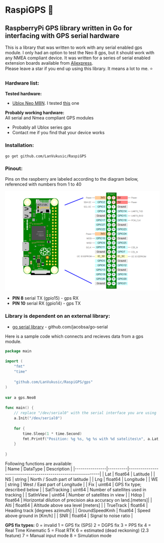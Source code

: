 # RaspiGPS 📡
## RaspberryPi GPS library written in Go for interfacing with GPS serial hardware
This is a library that was written to work with any serial enabled gps module. I only had an option to test the Neo 8 gps, but it should work with any NMEA compliant device. It was written for a series of serial enabled extension boards available from [Aliexpress](https://www.aliexpress.com/item/32325428866.html?spm=a2g0s.9042311.0.0.27424c4dH6kF1l).  
Please leave a star if you end up using this library. It means a lot to me. ⭐ 
   

### Hardware list:   
__Tested hardware:__  
* [Ublox Neo M8N](https://www.u-blox.com/en/product/neo-m8-series). I tested [this](https://www.aliexpress.com/item/32325428866.html?spm=a2g0s.9042311.0.0.27424c4dH6kF1l) one  

__Probably working hardware:__  
All serial and Nmea compliant GPS modules
* Probably all Ublox series gps
* Contact me if you find that your device works

### Installation:
```
go get github.com/LanVukusic/RaspiGPS
```

### Pinout:  
Pins on the raspberry are labeled according to the diagram below, referenced with numbers from 1 to 40  

<img src="https://raw.githubusercontent.com/LanVukusic/RaspiGPS/master/pinout.png" width="800">

* __PIN 8__ serial TX (gpio15)    -  gps RX
* __PIN 10__ serial RX (gpio14)   -  gps TX



### Library is dependent on an external library:  
* [go serial library](https://github.com/jacobsa/go-serial) - github.com/jacobsa/go-serial  


Here is a sample code which connects and recieves data from a gps module.  


```go
package main

import (
	"fmt"
	"time"

	"github.com/LanVukusic/RaspiGPS/gps"
)

var a gps.Neo8

func main() {
	// replace "/dev/serial0" with the serial interface you are using
	a.Init("/dev/serial0")

	for {
		time.Sleep(1 * time.Second)
		fmt.Printf("Position: %g %s, %g %s with %d satelites\n", a.Lat, a.NS, a.Lng, a.WE, a.SatTracking)
	}

}

```

Following functions are available:  
| Name           | DataType | Description                                                   |
|----------------|----------|---------------------------------------------------------------|
| Lat            | float64  | Latitude                                                      |
| NS             | string   | North / South part of latitude                                |
| Lng            | float64  | Longitude                                                     |
| WE             | string   | West / East part of Longitude                                 |
| Fix            | uint64   | GPS fix type; described below                                 |
| SatTracking    | uint64   | Number of satellites used in tracking                         |
| SatInView      | uint64   | Number of satellites in view                                  |
| Hdop           | float64  | Horizontal dilution of precision aka accuracy on land.[meters]|
| Alti           | float64  | Altitude above sea level [meters]                            |
| TrueTrack      | float64  | Heading track [degrees azimuth]                    |
| GroundSpeedKmh | float64  | Speed above ground in [Km/h]                     |
| SNR            | float64  | Signal to noise ratio                                         |


__GPS fix types:__
  0 = invalid
  1 = GPS fix (SPS)
  2 = DGPS fix
  3 = PPS fix
  4 = Real Time Kinematic
  5 = Float RTK
  6 = estimated (dead reckoning) (2.3 feature)
  7 = Manual input mode
  8 = Simulation mode

